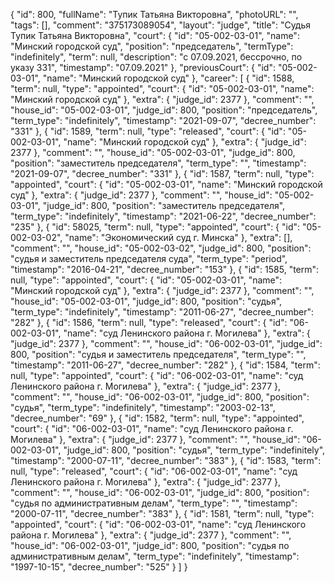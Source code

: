 {
    "id": 800,
    "fullName": "Тупик Татьяна Викторовна",
    "photoURL": "",
    "tags": [],
    "comment": "375173089054",
    "layout": "judge",
    "title": "Судья Тупик Татьяна Викторовна",
    "court": {
        "id": "05-002-03-01",
        "name": "Минский городской суд",
        "position": "председатель",
        "termType": "indefinitely",
        "term": null,
        "description": "c 07.09.2021, бессрочно, по указу 331",
        "timestamp": "07.09.2021"
    },
    "previousCourt": {
        "id": "05-002-03-01",
        "name": "Минский городской суд"
    },
    "career": [
        {
            "id": 1588,
            "term": null,
            "type": "appointed",
            "court": {
                "id": "05-002-03-01",
                "name": "Минский городской суд"
            },
            "extra": {
                "judge_id": 2377
            },
            "comment": "",
            "house_id": "05-002-03-01",
            "judge_id": 800,
            "position": "председатель",
            "term_type": "indefinitely",
            "timestamp": "2021-09-07",
            "decree_number": "331"
        },
        {
            "id": 1589,
            "term": null,
            "type": "released",
            "court": {
                "id": "05-002-03-01",
                "name": "Минский городской суд"
            },
            "extra": {
                "judge_id": 2377
            },
            "comment": "",
            "house_id": "05-002-03-01",
            "judge_id": 800,
            "position": "заместитель председателя",
            "term_type": "",
            "timestamp": "2021-09-07",
            "decree_number": "331"
        },
        {
            "id": 1587,
            "term": null,
            "type": "appointed",
            "court": {
                "id": "05-002-03-01",
                "name": "Минский городской суд"
            },
            "extra": {
                "judge_id": 2377
            },
            "comment": "",
            "house_id": "05-002-03-01",
            "judge_id": 800,
            "position": "заместитель председателя",
            "term_type": "indefinitely",
            "timestamp": "2021-06-22",
            "decree_number": "235"
        },
        {
            "id": 58025,
            "term": null,
            "type": "appointed",
            "court": {
                "id": "05-002-03-02",
                "name": "Экономический суд г. Минска"
            },
            "extra": [],
            "comment": "",
            "house_id": "05-002-03-02",
            "judge_id": 800,
            "position": "судья и заместитель председателя суда",
            "term_type": "period",
            "timestamp": "2016-04-21",
            "decree_number": "153"
        },
        {
            "id": 1585,
            "term": null,
            "type": "appointed",
            "court": {
                "id": "05-002-03-01",
                "name": "Минский городской суд"
            },
            "extra": {
                "judge_id": 2377
            },
            "comment": "",
            "house_id": "05-002-03-01",
            "judge_id": 800,
            "position": "судья",
            "term_type": "indefinitely",
            "timestamp": "2011-06-27",
            "decree_number": "282"
        },
        {
            "id": 1586,
            "term": null,
            "type": "released",
            "court": {
                "id": "06-002-03-01",
                "name": "суд Ленинского района г. Могилева"
            },
            "extra": {
                "judge_id": 2377
            },
            "comment": "",
            "house_id": "06-002-03-01",
            "judge_id": 800,
            "position": "судья и заместитель председателя",
            "term_type": "",
            "timestamp": "2011-06-27",
            "decree_number": "282"
        },
        {
            "id": 1584,
            "term": null,
            "type": "appointed",
            "court": {
                "id": "06-002-03-01",
                "name": "суд Ленинского района г. Могилева"
            },
            "extra": {
                "judge_id": 2377
            },
            "comment": "",
            "house_id": "06-002-03-01",
            "judge_id": 800,
            "position": "судья",
            "term_type": "indefinitely",
            "timestamp": "2003-02-13",
            "decree_number": "69"
        },
        {
            "id": 1582,
            "term": null,
            "type": "appointed",
            "court": {
                "id": "06-002-03-01",
                "name": "суд Ленинского района г. Могилева"
            },
            "extra": {
                "judge_id": 2377
            },
            "comment": "",
            "house_id": "06-002-03-01",
            "judge_id": 800,
            "position": "судья",
            "term_type": "indefinitely",
            "timestamp": "2000-07-11",
            "decree_number": "383"
        },
        {
            "id": 1583,
            "term": null,
            "type": "released",
            "court": {
                "id": "06-002-03-01",
                "name": "суд Ленинского района г. Могилева"
            },
            "extra": {
                "judge_id": 2377
            },
            "comment": "",
            "house_id": "06-002-03-01",
            "judge_id": 800,
            "position": "судья по административным делам",
            "term_type": "",
            "timestamp": "2000-07-11",
            "decree_number": "383"
        },
        {
            "id": 1581,
            "term": null,
            "type": "appointed",
            "court": {
                "id": "06-002-03-01",
                "name": "суд Ленинского района г. Могилева"
            },
            "extra": {
                "judge_id": 2377
            },
            "comment": "",
            "house_id": "06-002-03-01",
            "judge_id": 800,
            "position": "судья по административным делам",
            "term_type": "indefinitely",
            "timestamp": "1997-10-15",
            "decree_number": "525"
        }
    ]
}